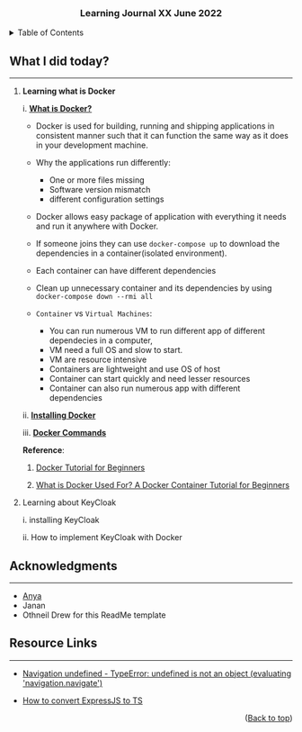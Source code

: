 <div id="top"></div>

<br />

<h3 align="center">Learning Journal XX June 2022</h3>

<!-- TABLE OF CONTENTS -->
<details>
  <summary>Table of Contents</summary>
  <ul>
    <li><a href="#what-did-i-learn-today">What I did today?</a></li>
    <li><a href="#acknowledgments">Acknowledgments</a></li>
    <li><a href="#resource-links">Resource Links</a></li>
  </ul>
</details>

<!-- ABOUT THE PROJECT -->
## What I did today? ##
----
<!-- Type what you learnt here -->
1. <b>Learning what is Docker</b>

    i. <b><u>What is Docker?</u></b>
    
    - Docker is used for building, running and shipping applications in consistent manner such that it can function the same way as it does in your development machine.

    - Why the applications run differently:
        - One or more files missing
        - Software version mismatch
        - different configuration settings

    - Docker allows easy package of application with everything it needs and run it anywhere with Docker.

    - If someone joins they can use `docker-compose up` to download the dependencies in a container(isolated environment). 

    - Each container can have different dependencies

    - Clean up unnecessary container and its dependencies by using `docker-compose down --rmi all`

    - `Container` vs `Virtual Machines`:
        - You can run numerous VM to run different app of different dependecies in a computer, 
        - VM need a full OS and slow to start.
        - VM are resource intensive
        - Containers are lightweight and use OS of host
        - Container can start quickly and need lesser resources 
        - Container can also run numerous app with different dependencies 
    
    ii. <b><u>Installing Docker</u></b>


    iii. <b><u>Docker Commands</u></b>

    <b>Reference</b>: 
    
    1. [Docker Tutorial for Beginners](https://www.youtube.com/watch?v=pTFZFxd4hOI)     
    
    2. [What is Docker Used For? A Docker Container Tutorial for Beginners](https://www.freecodecamp.org/news/what-is-docker-used-for-a-docker-container-tutorial-for-beginners/)

2. Learning about KeyCloak

    i. installing KeyCloak

    ii. How to implement KeyCloak with Docker


<!-- ACKNOWLEDGMENTS -->
## Acknowledgments ##
----
* [Anya](https://github.com/huanganya/react-native-starter)
* Janan
* Othneil Drew for this ReadMe template

<!-- Resource Links -->
## Resource Links ##
----

* [Navigation undefined - TypeError: undefined is not an object (evaluating 'navigation.navigate')](https://stackoverflow.com/questions/66293379/navigation-undefined-typeerror-undefined-is-not-an-object-evaluating-naviga)

* [How to convert ExpressJS to TS](https://blog.phillipninan.com/how-to-convert-expressjs-to-typescript)

<p align="right">(<a href="#top">Back to top</a>)</p>

